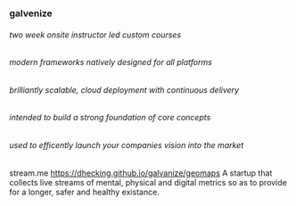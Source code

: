 ### galvenize
###### two week onsite instructor led custom courses 
###### modern frameworks natively designed for all platforms
###### brilliantly scalable, cloud deployment with continuous delivery
###### intended to build a strong foundation of core concepts
###### used to efficently launch your companies vision into the market

stream.me
https://dhecking.github.io/galvanize/geomaps
A startup that collects live streams of mental, physical and digital metrics so as to provide 
for a longer, safer and healthy existance.
